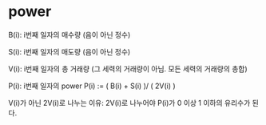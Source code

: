 # power
B(i): i번째 일자의 매수량
(음이 아닌 정수)

S(i): i번째 일자의 매도량
(음이 아닌 정수)

V(i): i번째 일자의 총 거래량
(그 세력의 거래량이 아님. 모든 세력의 거래량의 총합)

P(i): i번째 일자의 power
P(i) := ( B(i) + S(i) )/ ( 2V(i) )

V(i)가 아닌 2V(i)로 나누는 이유:
2V(i)로 나누어야 P(i)가 0 이상 1 이하의 유리수가 된다.
